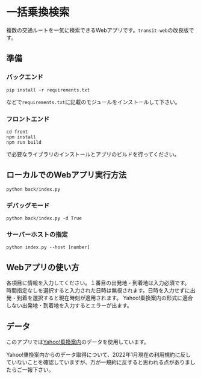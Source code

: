 # 一括乗換検索
複数の交通ルートを一気に検索できるWebアプリです。`transit-web`の改良版です。

## 準備
### バックエンド
```
pip install -r requirements.txt
```
などで`requirements.txt`に記載のモジュールをインストールして下さい。

### フロントエンド
```
cd front
npm install
npm run build
```
で必要なライブラリのインストールとアプリのビルドを行ってください。

## ローカルでのWebアプリ実行方法
```
python back/index.py
```

### デバッグモード
```
python back/index.py -d True
```

### サーバーホストの指定
```
python index.py --host [number]
```

## Webアプリの使い方
各項目に情報を入力してください。１番目の出発地・到着地は入力必須です。
時間指定なしを選択すると入力された日時は無視されます。日時を入力せずに出発・到着を選択すると現在時刻が適用されます。
Yahoo!乗換案内の形式に適合しない出発地・到着地を入力するとエラーが出ます。

## データ
このアプリでは[Yahoo!乗換案内](https://transit.yahoo.co.jp/)のデータを使用しています。

Yahoo!乗換案内からのデータ取得について、2022年1月現在の利用規約に反していないことを確認していますが、万が一規約に反すると思われる点がありましたらご一報下さい。
